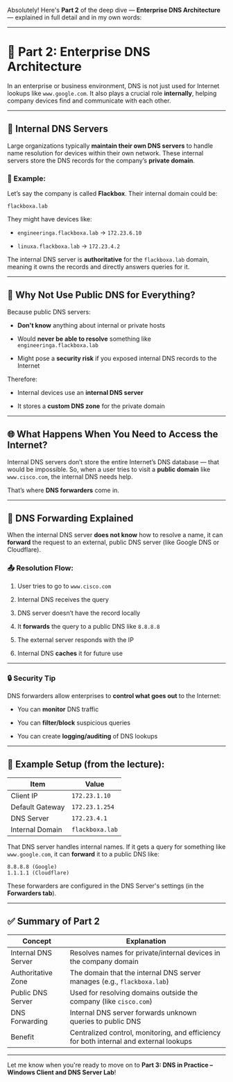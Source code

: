 Absolutely! Here's **Part 2** of the deep dive — **Enterprise DNS Architecture** — explained in full detail and in my own words:

---

# 🧠 Part 2: Enterprise DNS Architecture

In an enterprise or business environment, DNS is not just used for Internet lookups like `www.google.com`. It also plays a crucial role **internally**, helping company devices find and communicate with each other.

---

## 🏢 Internal DNS Servers

Large organizations typically **maintain their own DNS servers** to handle name resolution for devices within their own network. These internal servers store the DNS records for the company’s **private domain**.

### 🔧 Example:

Let’s say the company is called **Flackbox**. Their internal domain could be:

```
flackboxa.lab
```

They might have devices like:

- `engineeringa.flackboxa.lab` → `172.23.6.10`
    
- `linuxa.flackboxa.lab` → `172.23.4.2`
    

The internal DNS server is **authoritative** for the `flackboxa.lab` domain, meaning it owns the records and directly answers queries for it.

---

## 🧭 Why Not Use Public DNS for Everything?

Because public DNS servers:

- **Don't know** anything about internal or private hosts
    
- Would **never be able to resolve** something like `engineeringa.flackboxa.lab`
    
- Might pose a **security risk** if you exposed internal DNS records to the Internet
    

Therefore:

- Internal devices use an **internal DNS server**
    
- It stores a **custom DNS zone** for the private domain
    

---

## 🌐 What Happens When You Need to Access the Internet?

Internal DNS servers don’t store the entire Internet’s DNS database — that would be impossible. So, when a user tries to visit a **public domain** like `www.cisco.com`, the internal DNS needs help.

That’s where **DNS forwarders** come in.

---

## 🔁 DNS Forwarding Explained

When the internal DNS server **does not know** how to resolve a name, it can **forward** the request to an external, public DNS server (like Google DNS or Cloudflare).

### 📤 Resolution Flow:

1. User tries to go to `www.cisco.com`
    
2. Internal DNS receives the query
    
3. DNS server doesn’t have the record locally
    
4. It **forwards** the query to a public DNS like `8.8.8.8`
    
5. The external server responds with the IP
    
6. Internal DNS **caches** it for future use
    

---

### 🔒 Security Tip

DNS forwarders allow enterprises to **control what goes out** to the Internet:

- You can **monitor** DNS traffic
    
- You can **filter/block** suspicious queries
    
- You can create **logging/auditing** of DNS lookups
    

---

## 📡 Example Setup (from the lecture):

|Item|Value|
|---|---|
|Client IP|`172.23.1.10`|
|Default Gateway|`172.23.1.254`|
|DNS Server|`172.23.4.1`|
|Internal Domain|`flackboxa.lab`|

That DNS server handles internal names. If it gets a query for something like `www.google.com`, it can **forward** it to a public DNS like:

```
8.8.8.8 (Google)
1.1.1.1 (Cloudflare)
```

These forwarders are configured in the DNS Server's settings (in the **Forwarders tab**).

---

## ✅ Summary of Part 2

|Concept|Explanation|
|---|---|
|Internal DNS Server|Resolves names for private/internal devices in the company domain|
|Authoritative Zone|The domain that the internal DNS server manages (e.g., `flackboxa.lab`)|
|Public DNS Server|Used for resolving domains outside the company (like `cisco.com`)|
|DNS Forwarding|Internal DNS server forwards unknown queries to public DNS|
|Benefit|Centralized control, monitoring, and efficiency for both internal and external lookups|

---

Let me know when you're ready to move on to **Part 3: DNS in Practice – Windows Client and DNS Server Lab**!